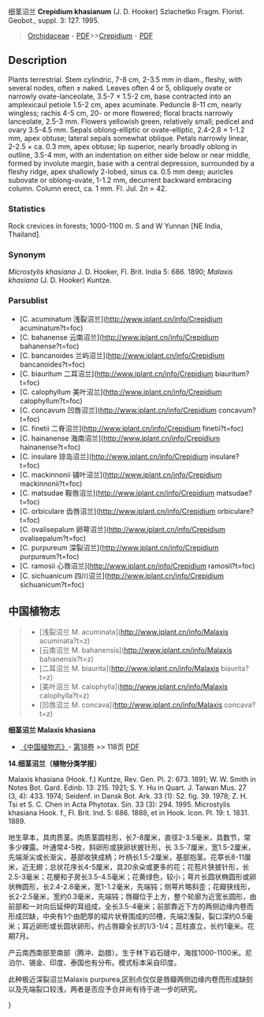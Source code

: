 细茎沼兰 **Crepidium khasianum** (J. D. Hooker) Szlachetko Fragm. Florist. Geobot., suppl. 3: 127. 1995.

> [Orchidaceae](http://www.iplant.cn/info/Orchidaceae?t=foc) - [PDF](http://www.iplant.cn/foc/pdf/Orchidaceae.pdf)>>[Crepidium](http://www.iplant.cn/info/Crepidium?t=foc) - [PDF](http://www.iplant.cn/foc/pdf/Crepidium.pdf)

## Description

Plants terrestrial. Stem cylindric, 7-8 cm, 2-3.5 mm in diam., fleshy, with several nodes, often ± naked. Leaves often 4 or 5, obliquely ovate or narrowly ovate-lanceolate, 3.5-7 × 1.5-2 cm, base contracted into an amplexicaul petiole 1.5-2 cm, apex acuminate. Peduncle 8-11 cm, nearly wingless; rachis 4-5 cm, 20- or more flowered; floral bracts narrowly lanceolate, 2.5-3 mm. Flowers yellowish green, relatively small; pedicel and ovary 3.5-4.5 mm. Sepals oblong-elliptic or ovate-elliptic, 2.4-2.8 × 1-1.2 mm, apex obtuse; lateral sepals somewhat oblique. Petals narrowly linear, 2-2.5 × ca. 0.3 mm, apex obtuse; lip superior, nearly broadly oblong in outline, 3.5-4 mm, with an indentation on either side below or near middle, formed by involute margin, base with a central depression, surrounded by a fleshy ridge, apex shallowly 2-lobed, sinus ca. 0.5 mm deep; auricles subovate or oblong-ovate, 1-1.2 mm, decurrent backward embracing column. Column erect, ca. 1 mm. Fl. Jul. 2*n* = 42.

### Statistics
Rock crevices in forests; 1000-1100 m. S and W Yunnan [NE India, Thailand].

### Synonym
*Microstylis khasiana* J. D. Hooker, Fl. Brit. India 5: 686. 1890; *Malaxis khasiana* (J. D. Hooker) Kuntze.



### Parsublist

* [C.  acuminatum  浅裂沼兰](http://www.iplant.cn/info/Crepidium acuminatum?t=foc)
* [C.  bahanense  云南沼兰](http://www.iplant.cn/info/Crepidium bahanense?t=foc)
* [C.  bancanoides  兰屿沼兰](http://www.iplant.cn/info/Crepidium bancanoides?t=foc)
* [C.  biauritum  二耳沼兰](http://www.iplant.cn/info/Crepidium biauritum?t=foc)
* [C.  calophyllum  美叶沼兰](http://www.iplant.cn/info/Crepidium calophyllum?t=foc)
* [C.  concavum  凹唇沼兰](http://www.iplant.cn/info/Crepidium concavum?t=foc)
* [C.  finetii  二脊沼兰](http://www.iplant.cn/info/Crepidium finetii?t=foc)
* [C.  hainanense  海南沼兰](http://www.iplant.cn/info/Crepidium hainanense?t=foc)
* [C.  insulare  琼岛沼兰](http://www.iplant.cn/info/Crepidium insulare?t=foc)
* [C.  mackinnonii  铺叶沼兰](http://www.iplant.cn/info/Crepidium mackinnonii?t=foc)
* [C.  matsudae  鞍唇沼兰](http://www.iplant.cn/info/Crepidium matsudae?t=foc)
* [C.  orbiculare  齿唇沼兰](http://www.iplant.cn/info/Crepidium orbiculare?t=foc)
* [C.  ovalisepalum  卵萼沼兰](http://www.iplant.cn/info/Crepidium ovalisepalum?t=foc)
* [C.  purpureum  深裂沼兰](http://www.iplant.cn/info/Crepidium purpureum?t=foc)
* [C.  ramosii  心唇沼兰](http://www.iplant.cn/info/Crepidium ramosii?t=foc)
* [C.  sichuanicum  四川沼兰](http://www.iplant.cn/info/Crepidium sichuanicum?t=foc)


## 中国植物志

> * [浅裂沼兰  M.  acuminata](http://www.iplant.cn/info/Malaxis acuminata?t=z)
> * [云南沼兰  M.  bahanensis](http://www.iplant.cn/info/Malaxis bahanensis?t=z)
> * [二耳沼兰  M.  biaurita](http://www.iplant.cn/info/Malaxis biaurita?t=z)
> * [美叶沼兰  M.  calophylla](http://www.iplant.cn/info/Malaxis calophylla?t=z)
> * [凹唇沼兰  M.  concava](http://www.iplant.cn/info/Malaxis concava?t=z)


**细茎沼兰 Malaxis khasiana**

* [《中国植物志》](http://www.iplant.cn/frps)- [第18卷](http://www.iplant.cn/frps/vol/18) >> 118页 [PDF](http://www.iplant.cn/frps/pdf/18/118a.pdf)


**14.细茎沼兰（植物分类学报）**

Malaxis khasiana (Hook. f.) Kuntze, Rev. Gen. Pl. 2: 673. 1891; W. W. Smith in Notes Bot. Gard. Edinb. 13: 215. 1921; S. Y. Hu in Quart. J. Taiwan Mus. 27 (3, 4): 433. 1974; Seidenf. in Dansk Bot. Ark. 33 (1): 52. fig. 39. 1978; Z. H. Tsi et S. C. Chen in Acta Phytotax. Sin. 33 (3): 294. 1995. Microstylis khasiana Hook. f., Fl. Brit. Ind. 5: 686. 1888, et in Hook. Icon. Pl. 19: t. 1831. 1889.

地生草本，具肉质茎。肉质茎圆柱形，长7-8厘米，直径2-3.5毫米，具数节，常多少裸露。叶通常4-5枚，斜卵形或狭卵状披针形，长 3.5-7厘米，宽1.5-2厘米，先端渐尖或长渐尖，基部收狭成柄；叶柄长1.5-2厘米，基部抱茎。花葶长8-11厘米，近无翅；总状花序长4-5厘米，具20余朵或更多的花；花苞片狭披针形，长2.5-3毫米；花梗和子房长3.5-4.5毫米；花黄绿色，较小；萼片长圆状椭圆形或卵状椭圆形，长2.4-2.8毫米，宽1-1.2毫米，先端钝；侧萼片略斜歪；花瓣狭线形，长2-2.5毫米，宽约0.3毫米，先端钝；唇瓣位于上方，整个轮廓为近宽长圆形，由前部和一对向后延伸的耳组成，全长3.5-4毫米；前部靠近下方的两侧边缘内卷而形成凹缺，中央有1个由肥厚的褶片状脊围成的凹槽，先端2浅裂，裂口深约0.5毫米；耳近卵形或长圆状卵形，约占唇瓣全长的1/3-1/4；蕊柱直立，长约1毫米。花期7月。

产云南西南部至南部（腾冲、勐腊）。生于林下岩石缝中，海拔1000-1100米。尼泊尔、锡金、印度、泰国也有分布。模式标本采自印度。

此种极近深裂沼兰Malaxis purpurea,区别点仅仅是唇瓣两侧边缘内卷而形成缺刻 以及先端裂口较浅，两者是否应予合并尚有待于进一步的研究。



}